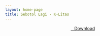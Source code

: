 ```yaml
---
layout: home-page
title: Sebotol Lagi - K-Litas
---
```


<center>
<a href="https://drive.google.com/uc?authuser=0&id=1n_ZAIYfpLWcFXosT32ijcAy_RZE2j16M&export=download" ><i class="fa fa-caret-down" aria-hidden="true"></i>&nbsp; &nbsp;Download</a>
</center>
